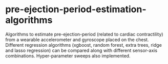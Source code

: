 # pre-ejection-period-estimation-algorithms
Algorithms to estimate pre-ejection-period (related to cardiac contractility) from a wearable accelerometer and gyroscope placed on the chest. Different regression algorithms (xgboost, random forest, extra trees, ridge and lasso regression) can be compared along with different sensor-axis combinations. Hyper-parameter sweeps also implemented. 
